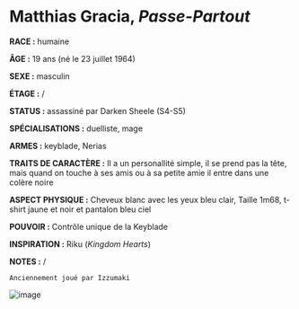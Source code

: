 # Matthias Gracia, *Passe-Partout*

**RACE :** humaine

**ÂGE :** 19 ans (né le 23 juillet 1964)

**SEXE :** masculin

**ÉTAGE :** /

**STATUS :** assassiné par Darken Sheele (S4-S5)

**SPÉCIALISATIONS :** duelliste, mage

**ARMES :** keyblade, Nerias

**TRAITS DE CARACTÈRE :** Il a un personallité simple, il se prend pas la tête, mais quand on touche à ses amis ou à sa petite amie il entre dans une colère noire

**ASPECT PHYSIQUE :** Cheveux blanc avec les yeux bleu clair, Taille 1m68, t-shirt jaune et noir et pantalon bleu ciel

**POUVOIR :** Contrôle unique de la Keyblade

**INSPIRATION :** Riku (*Kingdom Hearts*)

**NOTES :** /

`Anciennement joué par Izzumaki`

![image](https://enyxia.alkanife.fr/images/characters/matthias.png)